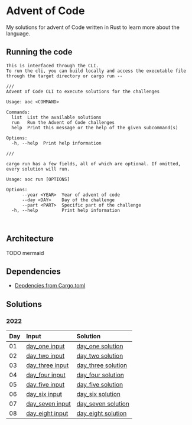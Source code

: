 # Advent of Code
My solutions for advent of Code written in Rust to learn more about the language.

## Running the code
```
This is interfaced through the CLI.
To run the cli, you can build locally and access the executable file through the target directory or cargo run --

///
Advent of Code CLI to execute solutions for the challenges

Usage: aoc <COMMAND>

Commands:
  list  List the available solutions
  run   Run the Advent of Code challenges
  help  Print this message or the help of the given subcommand(s)

Options:
  -h, --help  Print help information

///

cargo run has a few fields, all of which are optional. If omitted, every solution will run.

Usage: aoc run [OPTIONS]

Options:
      --year <YEAR>  Year of advent of code
      --day <DAY>    Day of the challenge
      --part <PART>  Specific part of the challenge
  -h, --help         Print help information



```

## Architecture
TODO mermaid

## Dependencies
* [Depdencies from Cargo.toml](/Cargo.toml)

## Solutions
### 2022
| Day | Input | Solution | 
|:---|:---|:---|
| 01 | [day_one input](data/2022/day_01.txt) | [day_one solution](/src/solutions/year_2022/day_01.rs) |
| 02 | [day_two input](data/2022/day_02.txt) | [day_two solution](/src/solutions/year_2022/day_02.rs) |
| 03 | [day_three input](data/2022/day_03.txt) | [day_three solution](/src/solutions/year_2022/day_03.rs) |
| 04 | [day_four input](data/2022/day_04.txt) | [day_four solution](/src/solutions/year_2022/day_04.rs) |
| 05 | [day_five input](data/2022/day_05.txt) | [day_five solution](/src/solutions/year_2022/day_05.rs) |
| 06 | [day_six input](data/2022/day_06.txt) | [day_six solution](/src/solutions/year_2022/day_06.rs) |
| 07 | [day_seven input](data/2022/day_07.txt) | [day_seven solution](/src/solutions/year_2022/day_07.rs) |
| 08 | [day_eight input](data/2022/day_08.txt) | [day_eight solution](/src/solutions/year_2022/day_08.rs) |

